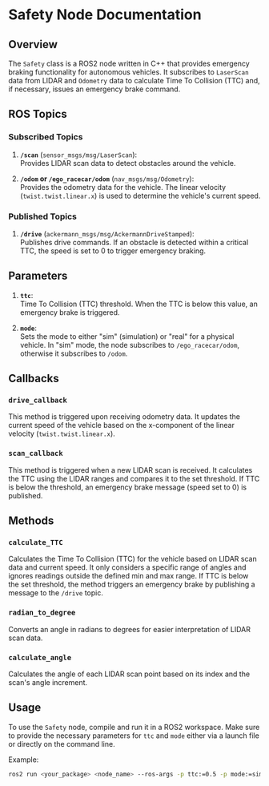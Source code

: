 # Safety Node Documentation

## Overview

The `Safety` class is a ROS2 node written in C++ that provides emergency braking functionality for autonomous vehicles. It subscribes to `LaserScan` data from LIDAR and `Odometry` data to calculate Time To Collision (TTC) and, if necessary, issues an emergency brake command.

## ROS Topics

### Subscribed Topics
1. **`/scan`** (`sensor_msgs/msg/LaserScan`):  
   Provides LIDAR scan data to detect obstacles around the vehicle.
   
2. **`/odom` or `/ego_racecar/odom`** (`nav_msgs/msg/Odometry`):  
   Provides the odometry data for the vehicle. The linear velocity (`twist.twist.linear.x`) is used to determine the vehicle's current speed.

### Published Topics
1. **`/drive`** (`ackermann_msgs/msg/AckermannDriveStamped`):  
   Publishes drive commands. If an obstacle is detected within a critical TTC, the speed is set to 0 to trigger emergency braking.

## Parameters

1. **`ttc`**:  
   Time To Collision (TTC) threshold. When the TTC is below this value, an emergency brake is triggered.
   
2. **`mode`**:  
   Sets the mode to either "sim" (simulation) or "real" for a physical vehicle. In "sim" mode, the node subscribes to `/ego_racecar/odom`, otherwise it subscribes to `/odom`.

## Callbacks

### `drive_callback`
This method is triggered upon receiving odometry data. It updates the current speed of the vehicle based on the x-component of the linear velocity (`twist.twist.linear.x`).

### `scan_callback`
This method is triggered when a new LIDAR scan is received. It calculates the TTC using the LIDAR ranges and compares it to the set threshold. If TTC is below the threshold, an emergency brake message (speed set to 0) is published.

## Methods

### `calculate_TTC`
Calculates the Time To Collision (TTC) for the vehicle based on LIDAR scan data and current speed. It only considers a specific range of angles and ignores readings outside the defined min and max range. If TTC is below the set threshold, the method triggers an emergency brake by publishing a message to the `/drive` topic.

### `radian_to_degree`
Converts an angle in radians to degrees for easier interpretation of LIDAR scan data.

### `calculate_angle`
Calculates the angle of each LIDAR scan point based on its index and the scan's angle increment.

## Usage

To use the `Safety` node, compile and run it in a ROS2 workspace. Make sure to provide the necessary parameters for `ttc` and `mode` either via a launch file or directly on the command line.

Example:
```bash
ros2 run <your_package> <node_name> --ros-args -p ttc:=0.5 -p mode:=sim
